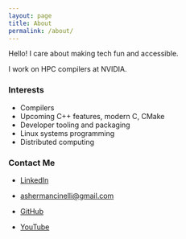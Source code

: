 ```yaml
---
layout: page
title: About
permalink: /about/
---
```


Hello! I care about making tech fun and accessible.

I work on HPC compilers at NVIDIA.

### Interests

- Compilers
- Upcoming C++ features, modern C, CMake
- Developer tooling and packaging
- Linux systems programming
- Distributed computing

### Contact Me

* [LinkedIn](https://www.linkedin.com/in/asher-mancinelli-bb4a56144/)
 
* [ashermancinelli@gmail.com](mailto:ashermancinelli@gmail.com)
 
* [GitHub](github.com/ashermancinelli)

* [YouTube](youtube.com/channel/UCZ5sL4E662VP1ZwC4h85ttQ)
